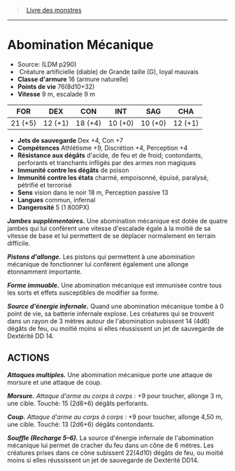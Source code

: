﻿> [Livre des monstres](tome_of_beasts.md)

---

# Abomination Mécanique

- Source: (LDM p290)
-  Créature artificielle (diable) de Grande taille (G), loyal mauvais
- **Classe d'armure** 16 (armure naturelle)
- **Points de vie** 76(8d10+32)
- **Vitesse** 9 m, escalade 9 m

|FOR|DEX|CON|INT|SAG|CHA|
|---|---|---|---|---|---|
|21 (+5)|12 (+1)|18 (+4)|10 (+0)|10 (+0)|12 (+1)|

- **Jets de sauvegarde** Dex +4, Con +7
- **Compétences** Athlétisme +9, Discrétion +4, Perception +4
- **Résistance aux dégâts** d'acide, de feu et de froid; contondants, perforants et tranchants infligés par des armes non magiques
- **Immunité contre les dégâts** de poison
- **Immunité contre les états** charmé, empoisonné, épuisé, paralysé, pétrifié et terrorisé
- **Sens** vision dans le noir 18 m, Perception passive 13
- **Langues** commun, infernal
- **Dangerosité** 5 (1 800PX)

**_Jambes supplémentaires._** Une abomination mécanique est dotée de quatre jambes qui lui confèrent une vitesse d'escalade égale à la moitié de sa vitesse de base et lui permettent de se déplacer normalement en terrain difficile.

**_Pistons d'allonge._** Les pistons qui permettent à une abomination mécanique de fonctionner lui confèrent également une allonge étonnamment importante.

**_Forme immuable._** Une abomination mécanique est immunisée contre tous les sorts et effets susceptibles de modifier sa forme.

**_Source d'énergie infernale._** Quand une abomination mécanique tombe à 0 point de vie, sa batterie infernale explose. Les créatures qui se trouvent dans un rayon de 3 mètres autour de l'abomination subissent 14 (4d6) dégâts de feu, ou moitié moins si elles réussissent un jet de sauvegarde de Dextérité DD 14.

## ACTIONS

**_Attaques multiples._** Une abomination mécanique porte une attaque de morsure et une attaque de coup.

**_Morsure._** _Attaque d'arme au corps à corps :_ +9 pour toucher, allonge 3 m, une cible. Touché: 15 (2d8+6) dégâts perforants.

**_Coup._** _Attaque d'arme au corps à corps :_ +9 pour toucher, allonge 4,50 m, une cible. Touché: 13 (2d6+6) dégâts contondants.

**_Souffle (Recharge 5–6)._** La source d'énergie infernale de l'abomination mécanique lui permet de cracher du feu dans un cône de 6 mètres. Les créatures prises dans ce cône subissent 22(4d10) dégâts de feu, ou moitié moins si elles réussissent un jet de sauvegarde de Dextérité DD14.

